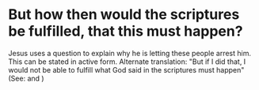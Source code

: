 
# But how then would the scriptures be fulfilled, that this must happen?
Jesus uses a question to explain why he is letting these people arrest him. This can be stated in active form. Alternate translation: "But if I did that, I would not be able to fulfill what God said in the scriptures must happen" (See:  and )